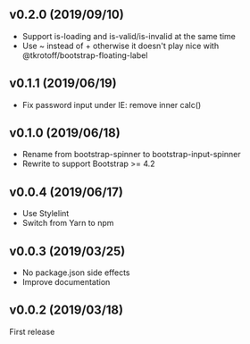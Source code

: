 ## v0.2.0 (2019/09/10)

- Support is-loading and is-valid/is-invalid at the same time
- Use ~ instead of + otherwise it doesn't play nice with @tkrotoff/bootstrap-floating-label

## v0.1.1 (2019/06/19)

- Fix password input under IE: remove inner calc()

## v0.1.0 (2019/06/18)

- Rename from bootstrap-spinner to bootstrap-input-spinner
- Rewrite to support Bootstrap >= 4.2

## v0.0.4 (2019/06/17)

- Use Stylelint
- Switch from Yarn to npm

## v0.0.3 (2019/03/25)

- No package.json side effects
- Improve documentation

## v0.0.2 (2019/03/18)

First release
